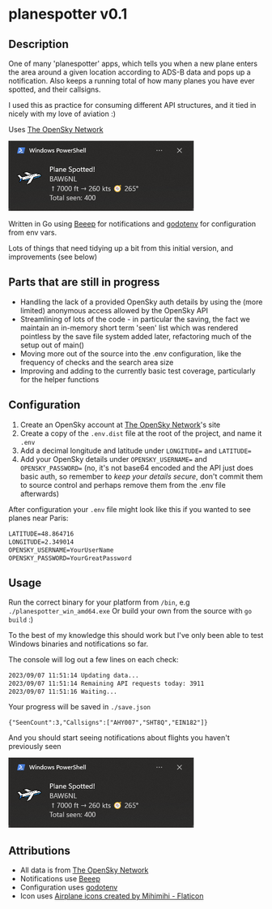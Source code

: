 # planespotter v0.1

## Description

One of many 'planespotter' apps, which tells you when a new plane enters the area around a given location according to ADS-B data and pops up a notification. Also keeps a running total of how many planes you have ever spotted, and their callsigns.

I used this as practice for consuming different API structures, and it tied in nicely with my love of aviation :)

Uses [The OpenSky Network](https://opensky-network.org)

![Screenshot](readme_screenshot.png)

Written in Go using [Beeep](https://github.com/gen2brain/beeep) for notifications and [godotenv](https://github.com/joho/godotenv) for configuration from env vars.

Lots of things that need tidying up a bit from this initial version, and improvements (see below)

## Parts that are still in progress

* Handling the lack of a provided OpenSky auth details by using the (more limited) anonymous access allowed by the OpenSky API
* Streamlining of lots of the code - in particular the saving, the fact we maintain an in-memory short term 'seen' list which was rendered pointless by the save file system added later, refactoring much of the setup out of main()
* Moving more out of the source into the .env configuration, like the frequency of checks and the search area size
* Improving and adding to the currently basic test coverage, particularly for the helper functions

## Configuration

1. Create an OpenSky account at [The OpenSky Network](https://opensky-network.org/)'s site
2. Create a copy of the `.env.dist` file at the root of the project, and name it `.env`
3. Add a decimal longitude and latitude under `LONGITUDE=` and `LATITUDE=`
4. Add your OpenSky details under `OPENSKY_USERNAME=` and `OPENSKY_PASSWORD=` (no, it's not base64 encoded and the API just does basic auth, so remember to *keep your details secure*, don't commit them to source control and perhaps remove them from the .env file afterwards)

After configuration your `.env` file might look like this if you wanted to see planes near Paris:

```
LATITUDE=48.864716
LONGITUDE=2.349014
OPENSKY_USERNAME=YourUserName
OPENSKY_PASSWORD=YourGreatPassword
```

## Usage

Run the correct binary for your platform from `/bin`, e.g ```./planespotter_win_amd64.exe```
Or build your own from the source with `go build` :)

To the best of my knowledge this should work but I've only been able to test Windows binaries and notifications so far.

The console will log out a few lines on each check: 

```
2023/09/07 11:51:14 Updating data...
2023/09/07 11:51:14 Remaining API requests today: 3911
2023/09/07 11:51:16 Waiting...
```

Your progress will be saved in `./save.json`

```
{"SeenCount":3,"Callsigns":["AHY007","SHT8Q","EIN182"]}
```

And you should start seeing notifications about flights you haven't previously seen

![Screenshot](readme_screenshot.png)

## Attributions

* All data is from [The OpenSky Network](https://opensky-network.org)
* Notifications use [Beeep](https://github.com/gen2brain/beeep)
* Configuration uses [godotenv](https://github.com/joho/godotenv)
* Icon uses [Airplane icons created by Mihimihi - Flaticon](https://www.flaticon.com/free-icons/airplane)